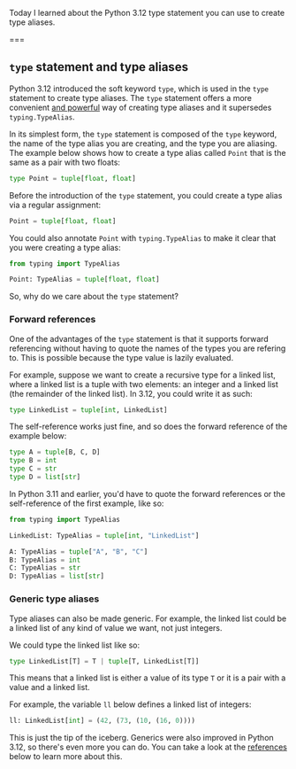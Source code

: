 Today I learned about the Python 3.12 type statement you can use to create type aliases.

===


## `type` statement and type aliases

Python 3.12 introduced the soft keyword `type`, which is used in the `type` statement to create type aliases.
The `type` statement offers a more convenient [and powerful](#forward-references) way of creating type aliases and it supersedes `typing.TypeAlias`.

In its simplest form, the `type` statement is composed of the `type` keyword, the name of the type alias you are creating, and the type you are aliasing.
The example below shows how to create a type alias called `Point` that is the same as a pair with two floats:

```py
type Point = tuple[float, float]
```

Before the introduction of the `type` statement, you could create a type alias via a regular assignment:

```py
Point = tuple[float, float]
```

You could also annotate `Point` with `typing.TypeAlias` to make it clear that you were creating a type alias:

```py
from typing import TypeAlias

Point: TypeAlias = tuple[float, float]
```

So, why do we care about the `type` statement?


### Forward references

One of the advantages of the `type` statement is that it supports forward referencing without having to quote the names of the types you are refering to.
This is possible because the type value is lazily evaluated.

For example, suppose we want to create a recursive type for a linked list, where a linked list is a tuple with two elements: an integer and a linked list (the remainder of the linked list).
In 3.12, you could write it as such:

```py
type LinkedList = tuple[int, LinkedList]
```

The self-reference works just fine, and so does the forward reference of the example below:

```py
type A = tuple[B, C, D]
type B = int
type C = str
type D = list[str]
```

In Python 3.11 and earlier, you'd have to quote the forward references or the self-reference of the first example, like so:

```py
from typing import TypeAlias

LinkedList: TypeAlias = tuple[int, "LinkedList"]

A: TypeAlias = tuple["A", "B", "C"]
B: TypeAlias = int
C: TypeAlias = str
D: TypeAlias = list[str]
```


### Generic type aliases

Type aliases can also be made generic.
For example, the linked list could be a linked list of any kind of value we want, not just integers.

We could type the linked list like so:

```py
type LinkedList[T] = T | tuple[T, LinkedList[T]]
```

This means that a linked list is either a value of its type `T` or it is a pair with a value and a linked list.

For example, the variable `ll` below defines a linked list of integers:

```py
ll: LinkedList[int] = (42, (73, (10, (16, 0))))
```

This is just the tip of the iceberg.
Generics were also improved in Python 3.12, so there's even more you can do.
You can take a look at the [references](#references) below to learn more about this.
